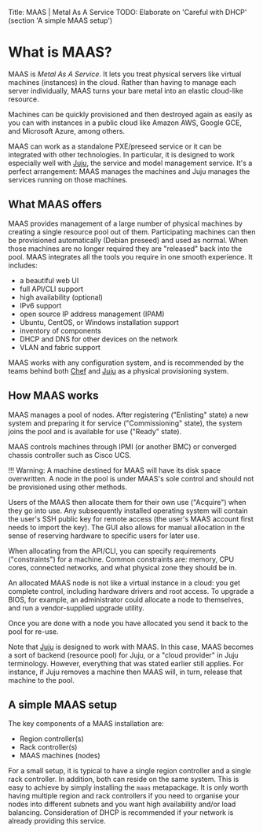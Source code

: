 Title: MAAS | Metal As A Service
TODO:  Elaborate on 'Careful with DHCP' (section 'A simple MAAS setup')


# What is MAAS?

MAAS is *Metal As A Service*. It lets you treat physical servers like virtual
machines (instances) in the cloud. Rather than having to manage each server
individually, MAAS turns your bare metal into an elastic cloud-like resource.

Machines can be quickly provisioned and then destroyed again as easily as you
can with instances in a public cloud like Amazon AWS, Google GCE, and Microsoft
Azure, among others.

MAAS can work as a standalone PXE/preseed service or it can be integrated with
other technologies. In particular, it is designed to work especially well with
[Juju](https://jujucharms.com/docs/stable/about-juju), the service and model
management service. It's a perfect arrangement: MAAS manages the machines and
Juju manages the services running on those machines.


## What MAAS offers

MAAS provides management of a large number of physical machines by creating a
single resource pool out of them. Participating machines can then be
provisioned automatically (Debian preseed) and used as normal. When those
machines are no longer required they are "released" back into the pool. MAAS
integrates all the tools you require in one smooth experience. It includes:

- a beautiful web UI
- full API/CLI support
- high availability (optional)
- IPv6 support
- open source IP address management (IPAM)
- Ubuntu, CentOS, or Windows installation support
- inventory of components
- DHCP and DNS for other devices on the network
- VLAN and fabric support

MAAS works with any configuration system, and is recommended by the teams
behind both [Chef](https://www.chef.io/chef) and
[Juju](https://jujucharms.com/docs/stable/about-juju) as a physical
provisioning system.


## How MAAS works

MAAS manages a pool of nodes. After registering ("Enlisting" state) a new
system and preparing it for service ("Commissioning" state), the system joins
the pool and is available for use ("Ready" state).

MAAS controls machines through IPMI (or another BMC) or converged chassis
controller such as Cisco UCS.

!!! Warning: A machine destined for MAAS will have its disk space overwritten.
A node in the pool is under MAAS's sole control and should not be provisioned
using other methods.

Users of the MAAS then allocate them for their own use ("Acquire") when they go
into use. Any subsequently installed operating system will contain the user's
SSH public key for remote access (the user's MAAS account first needs to import
the key). The GUI also allows for manual allocation in the sense of reserving
hardware to specific users for later use.

When allocating from the API/CLI, you can specify requirements ("constraints")
for a machine. Common constraints are: memory, CPU cores, connected networks,
and what physical zone they should be in.

An allocated MAAS node is not like a virtual instance in a cloud: you get
complete control, including hardware drivers and root access. To upgrade a
BIOS, for example, an administrator could allocate a node to themselves, and
run a vendor-supplied upgrade utility.

Once you are done with a node you have allocated you send it back to the pool
for re-use.

Note that [Juju](https://jujucharms.com/docs/stable/about-juju) is designed to
work with MAAS. In this case, MAAS becomes a sort of backend (resource pool)
for Juju, or a "cloud provider" in Juju terminology. However, everything that
was stated earlier still applies. For instance, if Juju removes a machine then
MAAS will, in turn, release that machine to the pool.


## A simple MAAS setup

The key components of a MAAS installation are:

- Region controller(s)
- Rack controller(s)
- MAAS machines (nodes)

For a small setup, it is typical to have a single region controller and a
single rack controller. In addition, both can reside on the same system. This
is easy to achieve by simply installing the `maas` metapackage. It is only
worth having multiple region and rack controllers if you need to organise your
nodes into different subnets and you want high availability and/or load
balancing. Consideration of DHCP is recommended if your network is already
providing this service.
